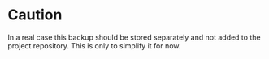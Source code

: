 # Caution

In a real case this backup should be stored separately and not added to the project repository. This is only to simplify it for now.